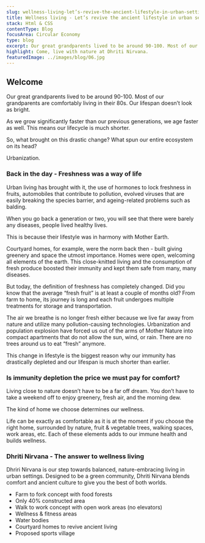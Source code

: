 ```yaml
---
slug: wellness-living-let’s-revive-the-ancient-lifestyle-in-urban-settings
title: Wellness living - Let’s revive the ancient lifestyle in urban settings
stack: Html & CSS
contentType: Blog
focusArea: Circular Economy
type: blog
excerpt: Our great grandparents lived to be around 90-100. Most of our grandparents are comfortably living in their 80s. Our lifespan doesn’t look as bright.
highlight: Come, live with nature at Dhriti Nirvana.
featuredImage: ../images/blog/06.jpg
---
```


## Welcome

Our great grandparents lived to be around 90-100. Most of our grandparents are comfortably living in their 80s. Our lifespan doesn’t look as bright.

As we grow significantly faster than our previous generations, we age faster as well. This means our lifecycle is much shorter.

So, what brought on this drastic change? What spun our entire ecosystem on its head?

Urbanization.

### Back in the day - Freshness was a way of life

Urban living has brought with it, the use of hormones to lock freshness in fruits, automobiles that contribute to pollution, evolved viruses that are easily breaking the species barrier, and ageing-related problems such as balding.

When you go back a generation or two, you will see that there were barely any diseases, people lived healthy lives.

This is because their lifestyle was in harmony with Mother Earth.

Courtyard homes, for example, were the norm back then - built giving greenery and space the utmost importance. Homes were open, welcoming all elements of the earth. This close-knitted living and the consumption of fresh produce boosted their immunity and kept them safe from many, many diseases.

But today, the definition of freshness has completely changed. Did you know that the average “fresh fruit” is at least a couple of months old? From farm to home, its journey is long and each fruit undergoes multiple treatments for storage and transportation.

The air we breathe is no longer fresh either because we live far away from nature and utilize many pollution-causing technologies. Urbanization and population explosion have forced us out of the arms of Mother Nature into compact apartments that do not allow the sun, wind, or rain. There are no trees around us to eat “fresh” anymore.

This change in lifestyle is the biggest reason why our immunity has drastically depleted and our lifespan is much shorter than earlier.

### Is immunity depletion the price we must pay for comfort?

Living close to nature doesn’t have to be a far off dream. You don’t have to take a weekend off to enjoy greenery, fresh air, and the morning dew.

The kind of home we choose determines our wellness.

Life can be exactly as comfortable as it is at the moment if you choose the right home, surrounded by nature, fruit & vegetable trees, walking spaces, work areas, etc. Each of these elements adds to our immune health and builds wellness.

### Dhriti Nirvana - The answer to wellness living

Dhriri Nirvana is our step towards balanced, nature-embracing living in urban settings. Designed to be a green community, Dhriti Nirvana blends comfort and ancient culture to give you the best of both worlds.

- Farm to fork concept with food forests
- Only 40% constructed area
- Walk to work concept with open work areas (no elevators)
- Wellness & fitness areas
- Water bodies
- Courtyard homes to revive ancient living
- Proposed sports village

